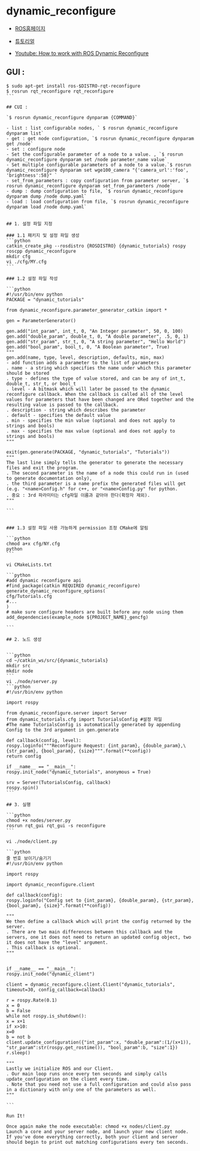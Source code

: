 
# dynamic_reconfigure

- [ROS홈페이지](http://wiki.ros.org/dynamic_reconfigure)

- [튜토리얼](http://wiki.ros.org/dynamic_reconfigure/Tutorials)

- [Youtube: How to work with ROS Dynamic Reconfigure](https://www.youtube.com/watch?v=YKZkZSVcsnI&t=0s&list=WL&index=26)


## GUI :

````
$ sudo apt-get install ros-$DISTRO-rqt-reconfigure
$ rosrun rqt_reconfigure rqt_reconfigure
```

## CUI :

`$ rosrun dynamic_reconfigure dynparam {COMMAND}`

- list : list configurable nodes, ` $ rosrun dynamic_reconfigure dynparam list`
- get : get node configuration, `$ rosrun dynamic_reconfigure dynparam get /node`
- set : configure node
- Set the configurable parameter of a node to a value. , `$ rosrun dynamic_reconfigure dynparam set /node parameter_name value`
- Set multiple configurable parameters of a node to a value.`$ rosrun dynamic_reconfigure dynparam set wge100_camera "{'camera_url':'foo', 'brightness':58}" `
- set_from_parameters : copy configuration from parameter server, `$ rosrun dynamic_reconfigure dynparam set_from_parameters /node`
- dump : dump configuration to file, `$ rosrun dynamic_reconfigure dynparam dump /node dump.yaml`
- load : load configuration from file, `$ rosrun dynamic_reconfigure dynparam load /node dump.yaml`


## 1. 설정 파일 지정

### 1.1 패키지 및 설정 파일 생성
```python
catkin_create_pkg --rosdistro {ROSDISTRO} {dynamic_tutorials} rospy roscpp dynamic_reconfigure
mkdir cfg
vi ./cfg/MY.cfg
```

### 1.2 설정 파일 작성

```python
#!/usr/bin/env python
PACKAGE = "dynamic_tutorials"

from dynamic_reconfigure.parameter_generator_catkin import *

gen = ParameterGenerator()

gen.add("int_param", int_t, 0, "An Integer parameter", 50, 0, 100)
gen.add("double_param", double_t, 0, "A double parameter", .5, 0, 1)
gen.add("str_param", str_t, 0, "A string parameter", "Hello World")
gen.add("bool_param", bool_t, 0, "A Boolean parameter", True)
"""
gen.add(name, type, level, description, defaults, min, max)
- add function adds a parameter to the list of parameters
. name - a string which specifies the name under which this parameter should be stored
. type - defines the type of value stored, and can be any of int_t, double_t, str_t, or bool_t
. level - A bitmask which will later be passed to the dynamic reconfigure callback. When the callback is called all of the level values for parameters that have been changed are ORed together and the resulting value is passed to the callback.
. description - string which describes the parameter
. default - specifies the default value
. min - specifies the min value (optional and does not apply to strings and bools)
. max - specifies the max value (optional and does not apply to strings and bools)
"""

exit(gen.generate(PACKAGE, "dynamic_tutorials", "Tutorials"))
"""
The last line simply tells the generator to generate the necessary files and exit the program.
. The second parameter is the name of a node this could run in (used to generate documentation only),
. the third parameter is a name prefix the generated files will get (e.g. "<name>Config.h" for c++, or "<name>Config.py" for python.
. 중요 : 3rd 파라미터는 cfg파일 이름과 같아야 한다(확장자 제외).
"""

```


### 1.3 설정 파일 사용 가능하게 permission 조정 CMake에 알림

```python
chmod a+x cfg/NY.cfg
python
```

vi CMakeLists.txt

```python
#add dynamic reconfigure api
#find_package(catkin REQUIRED dynamic_reconfigure)
generate_dynamic_reconfigure_options(
cfg/Tutorials.cfg
#...
)
# make sure configure headers are built before any node using them
add_dependencies(example_node ${PROJECT_NAME}_gencfg)

```

## 2. 노드 생성


```python
cd ~/catkin_ws/src/{dynamic_tutorials}
mkdir src
mkdir node
```
vi ./node/server.py
```python
#!/usr/bin/env python

import rospy

from dynamic_reconfigure.server import Server
from dynamic_tutorials.cfg import TutorialsConfig #설정 파일
#The name TutorialsConfig is automatically generated by appending Config to the 3rd argument in gen.generate

def callback(config, level):
rospy.loginfo("""Reconfigure Request: {int_param}, {double_param},\
{str_param}, {bool_param}, {size}""".format(**config))
return config

if __name__ == "__main__":
rospy.init_node("dynamic_tutorials", anonymous = True)

srv = Server(TutorialsConfig, callback)
rospy.spin()
```

## 3. 실행

```python
chmod +x nodes/server.py
rosrun rqt_gui rqt_gui -s reconfigure
```

vi ./node/client.py

```python
줄 번호 보이기/숨기기
#!/usr/bin/env python

import rospy

import dynamic_reconfigure.client

def callback(config):
rospy.loginfo("Config set to {int_param}, {double_param}, {str_param}, {bool_param}, {size}".format(**config))

"""
We then define a callback which will print the config returned by the server.
. There are two main differences between this callback and the servers, one it does not need to return an updated config object, two it does not have the "level" argument.
. This callback is optional.
"""


if __name__ == "__main__":
rospy.init_node("dynamic_client")

client = dynamic_reconfigure.client.Client("dynamic_tutorials", timeout=30, config_callback=callback)

r = rospy.Rate(0.1)
x = 0
b = False
while not rospy.is_shutdown():
x = x+1
if x>10:
x=0
b = not b
client.update_configuration({"int_param":x, "double_param":(1/(x+1)), "str_param":str(rospy.get_rostime()), "bool_param":b, "size":1})
r.sleep()

"""
Lastly we initialize ROS and our Client.
. Our main loop runs once every ten seconds and simply calls update_configuration on the client every time.
. Note that you need not use a full configuration and could also pass in a dictionary with only one of the parameters as well.
"""

```

Run It!

Once again make the node executable: chmod +x nodes/client.py
Launch a core and your server node, and launch your new client node.
If you've done everything correctly, both your client and server should begin to print out matching configurations every ten seconds.

